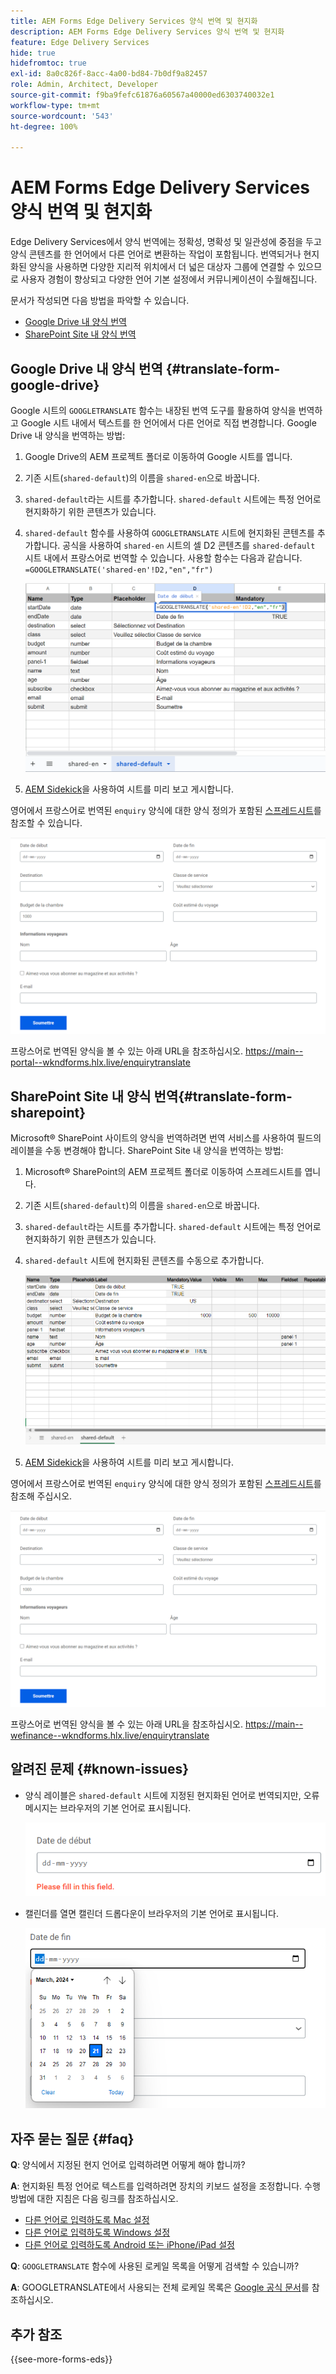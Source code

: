 ```yaml
---
title: AEM Forms Edge Delivery Services 양식 번역 및 현지화
description: AEM Forms Edge Delivery Services 양식 번역 및 현지화
feature: Edge Delivery Services
hide: true
hidefromtoc: true
exl-id: 8a0c826f-8acc-4a00-bd84-7b0df9a82457
role: Admin, Architect, Developer
source-git-commit: f9ba9fefc61876a60567a40000ed6303740032e1
workflow-type: tm+mt
source-wordcount: '543'
ht-degree: 100%

---
```



# AEM Forms Edge Delivery Services 양식 번역 및 현지화

Edge Delivery Services에서 양식 번역에는 정확성, 명확성 및 일관성에 중점을 두고 양식 콘텐츠를 한 언어에서 다른 언어로 변환하는 작업이 포함됩니다. 번역되거나 현지화된 양식을 사용하면 다양한 지리적 위치에서 더 넓은 대상자 그룹에 연결할 수 있으므로 사용자 경험이 향상되고 다양한 언어 기본 설정에서 커뮤니케이션이 수월해집니다.


문서가 작성되면 다음 방법을 파악할 수 있습니다.

* [Google Drive 내 양식 번역](#translate-form-google-drive)
* [SharePoint Site 내 양식 번역](#translate-form-sharepoint)

## Google Drive 내 양식 번역 {#translate-form-google-drive}

Google 시트의 `GOOGLETRANSLATE` 함수는 내장된 번역 도구를 활용하여 양식을 번역하고 Google 시트 내에서 텍스트를 한 언어에서 다른 언어로 직접 변경합니다. Google Drive 내 양식을 번역하는 방법:

1. Google Drive의 AEM 프로젝트 폴더로 이동하여 Google 시트를 엽니다.
2. 기존 시트(`shared-default`)의 이름을 `shared-en`으로 바꿉니다.
3. `shared-default`라는 시트를 추가합니다. `shared-default` 시트에는 특정 언어로 현지화하기 위한 콘텐츠가 있습니다.
4. `shared-default` 함수를 사용하여 `GOOGLETRANSLATE` 시트에 현지화된 콘텐츠를 추가합니다.
공식을 사용하여 `shared-en` 시트의 셀 D2 콘텐츠를 `shared-default` 시트 내에서 프랑스어로 번역할 수 있습니다. 사용할 함수는 다음과 같습니다.
   `=GOOGLETRANSLATE('shared-en'!D2,"en","fr")`

   ![문의 스프레드시트 번역](/help/forms/assets/translate-enquiry-spreadsheet.png)

5. [AEM Sidekick](https://www.aem.live/developer/tutorial#preview-and-publish-your-content)을 사용하여 시트를 미리 보고 게시합니다.

영어에서 프랑스어로 번역된 `enquiry` 양식에 대한 양식 정의가 포함된 [스프레드시트](/help/forms/assets/enquirytranslate.xlsx)를 참조할 수 있습니다.

![문의 번역 양식](/help/forms/assets/translate-form-french.png)

프랑스어로 번역된 양식을 볼 수 있는 아래 URL을 참조하십시오.
https://main--portal--wkndforms.hlx.live/enquirytranslate

## SharePoint Site 내 양식 번역{#translate-form-sharepoint}

Microsoft® SharePoint 사이트의 양식을 번역하려면 번역 서비스를 사용하여 필드의 레이블을 수동 변경해야 합니다. SharePoint Site 내 양식을 번역하는 방법:

1. Microsoft® SharePoint의 AEM 프로젝트 폴더로 이동하여 스프레드시트를 엽니다.
2. 기존 시트(`shared-default`)의 이름을 `shared-en`으로 바꿉니다.
3. `shared-default`라는 시트를 추가합니다. `shared-default` 시트에는 특정 언어로 현지화하기 위한 콘텐츠가 있습니다.
4. `shared-default` 시트에 현지화된 콘텐츠를 수동으로 추가합니다.

   ![문의 스프레드시트 번역](/help/forms/assets/translate-enquiry-sp-spreadsheet.png)

5. [AEM Sidekick](https://www.aem.live/developer/tutorial#preview-and-publish-your-content)을 사용하여 시트를 미리 보고 게시합니다.

영어에서 프랑스어로 번역된 `enquiry` 양식에 대한 양식 정의가 포함된 [스프레드시트](/help/forms/assets/enquirytranslate-sp.xlsx)를 참조해 주십시오.

![문의 번역 양식](/help/forms/assets/translate-form-french.png)

프랑스어로 번역된 양식을 볼 수 있는 아래 URL을 참조하십시오.
https://main--wefinance--wkndforms.hlx.live/enquirytranslate

## 알려진 문제 {#known-issues}

* 양식 레이블은 `shared-default` 시트에 지정된 현지화된 언어로 번역되지만, 오류 메시지는 브라우저의 기본 언어로 표시됩니다.

  ![오류 메시지](/help/forms/assets/translate-error-message.png)

* 캘린더를 열면 캘린더 드롭다운이 브라우저의 기본 언어로 표시됩니다.

  ![오류 메시지](/help/forms/assets/translate-calender-display.png)


## 자주 묻는 질문 {#faq}

**Q**: 양식에서 지정된 현지 언어로 입력하려면 어떻게 해야 합니까?

**A**: 현지화된 특정 언어로 텍스트를 입력하려면 장치의 키보드 설정을 조정합니다. 수행 방법에 대한 지침은 다음 링크를 참조하십시오.

* [다른 언어로 입력하도록 Mac 설정](https://support.apple.com/en-in/guide/mac-help/mchlp1406/mac)
* [다른 언어로 입력하도록 Windows 설정](https://support.microsoft.com/en-us/windows/manage-the-input-and-display-language-settings-in-windows-12a10cb4-8626-9b77-0ccb-5013e0c7c7a2#:~:text=Select%20the%20Start%20%3E%20Settings%20%3E%20Time,you%20want%2C%20then%20select%20Options)
* [다른 언어로 입력하도록 Android 또는 iPhone/iPad 설정](https://support.google.com/gboard/answer/7068494?hl=en&amp;co=GENIE.Platform%3DAndroid)


**Q**: `GOOGLETRANSLATE` 함수에 사용된 로케일 목록을 어떻게 검색할 수 있습니까?

**A**: GOOGLETRANSLATE에서 사용되는 전체 로케일 목록은 [Google 공식 문서](https://cloud.google.com/translate/docs/languages)를 참조하십시오.

## 추가 참조

{{see-more-forms-eds}}

